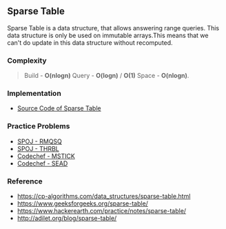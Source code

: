 ## Sparse Table

Sparse Table is a data structure, that allows answering range queries. This data structure is only be used on immutable arrays.This means that we can't do update in this data structure without recomputed.

### Complexity
> Build - **O(nlogn)**
> Query - **O(logn)** / **O(1)** 
> Space - **O(nlogn)**.

### Implementation
- [Source Code of Sparse Table](https://github.com/Saikat-S/algorithms/blob/master/sparse_table/sparse_table.cpp)

### Practice Problems
* [SPOJ - RMQSQ](https://www.spoj.com/problems/RMQSQ/)
* [SPOJ - THRBL](https://www.spoj.com/problems/THRBL/)
* [Codechef - MSTICK](https://www.codechef.com/problems/MSTICK)
* [Codechef - SEAD](https://www.codechef.com/problems/SEAD)

### Reference
* https://cp-algorithms.com/data_structures/sparse-table.html
* https://www.geeksforgeeks.org/sparse-table/
* https://www.hackerearth.com/practice/notes/sparse-table/
* http://adilet.org/blog/sparse-table/
